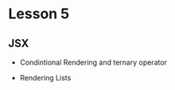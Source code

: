 # Lesson 5

## JSX

- Condintional Rendering and ternary operator

- Rendering Lists

<!-- - useEffect -->